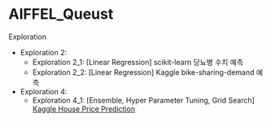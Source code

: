 # AIFFEL_Queust

Exploration
- Exploration 2:
  - Exploration 2_1: [Linear Regression] scikit-learn 당뇨병 수치 예측
  - Exploration 2_2: [Linear Regression] Kaggle bike-sharing-demand 예측
- Exploration 4:
  - Exploration 4_1: [Ensemble, Hyper Parameter Tuning, Grid Search] [Kaggle House Price Prediction](https://www.kaggle.com/c/2019-2nd-ml-month-with-kakr)
    
